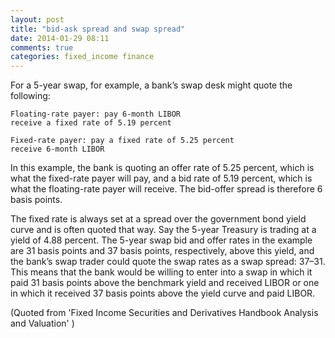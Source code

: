 ```yaml
---
layout: post
title: "bid-ask spread and swap spread"
date: 2014-01-29 08:11
comments: true
categories: fixed_income finance 
---
```


For a 5-year swap, for example, a bank’s swap desk might quote the following:

    Floating-rate payer: pay 6-month LIBOR
    receive a fixed rate of 5.19 percent

    Fixed-rate payer: pay a fixed rate of 5.25 percent
    receive 6-month LIBOR

In this example, the bank is quoting an offer rate of 5.25 percent, which is what the fixed-rate payer will pay, and a bid rate of 5.19 percent, which is what the floating-rate payer will receive. The bid-offer spread is therefore 6 basis points.


The fixed rate is always set at a spread over the government bond yield curve and is often quoted that way. Say the 5-year Treasury is trading at a yield of 4.88 percent. The 5-year swap bid and offer rates in the example are 31 basis points and 37 basis points, respectively, above this yield, and the bank’s swap trader could quote the swap rates as a swap spread: 37–31. This means that the bank would be willing to enter into a swap in which it paid 31 basis points above the benchmark yield and received LIBOR or one in which it received 37 basis points above the yield curve and paid LIBOR.

(Quoted from 'Fixed Income Securities and Derivatives Handbook Analysis and Valuation' )
